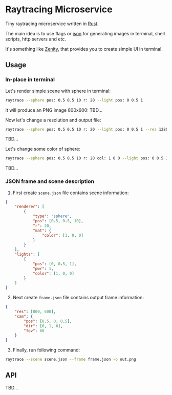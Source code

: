 # Raytracing Microservice

Tiny raytracing microservice written in [Rust](https://www.rust-lang.org/).

The main idea is to use flags or [json](https://www.json.org/json-en.html) for generating images in terminal, shell scripts, http servers and etc.

It's something like [Zenity](https://github.com/GNOME/zenity), that provides you to create simple UI in terminal.

## Usage
### In-place in terminal
Let's render simple scene with sphere in terminal:
```bash
raytrace --sphere pos: 0.5 0.5 10 r: 20 --light pos: 0 0.5 1
```

It will produce an PNG image 800x600:
TBD...

Now let's change a resolution and output file:
```bash
raytrace --sphere pos: 0.5 0.5 10 r: 20 --light pos: 0 0.5 1 --res 1280 720 -o final.ppm
```

TBD...

Let's change some color of sphere:
```bash
raytrace --sphere pos: 0.5 0.5 10 r: 20 col: 1 0 0 --light pos: 0 0.5 1 --res 1280 720 -o final.ppm
```

TBD...

### JSON frame and scene description
1. First create `scene.json` file contains scene information:
```json
{
    "renderer": [
        {
            "type": "sphere",
            "pos": [0.5, 0.5, 10],
            "r": 20,
            "mat": {
                "color": [1, 0, 0]
            }
        }
    ],
    "lights": [
        {
            "pos": [0, 0.5, 1],
            "pwr": 1,
            "color": [1, 0, 0]
        }
    ]
}
```

2. Next create `frame.json` file contains output frame information:
```json
{
    "res": [800, 600],
    "cam": {
        "pos": [0.5, 0, 0.5],
        "dir": [0, 1, 0],
        "fov": 60
    }
}
```

3. Finally, run following command:

```bash
raytrace --scene scene.json --frame frame.json -o out.png
```

## API
TBD...